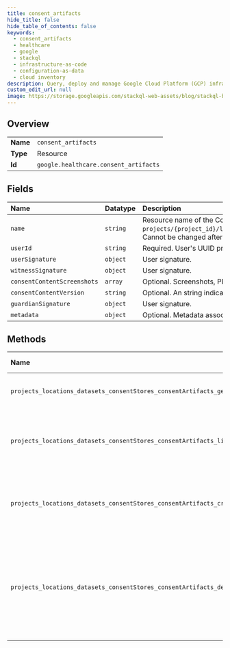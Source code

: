 ```yaml
---
title: consent_artifacts
hide_title: false
hide_table_of_contents: false
keywords:
  - consent_artifacts
  - healthcare
  - google    
  - stackql
  - infrastructure-as-code
  - configuration-as-data
  - cloud inventory
description: Query, deploy and manage Google Cloud Platform (GCP) infrastructure and resources using SQL
custom_edit_url: null
image: https://storage.googleapis.com/stackql-web-assets/blog/stackql-blog-post-featured-image.png
---
```

  
    

## Overview
<table><tbody>
<tr><td><b>Name</b></td><td><code>consent_artifacts</code></td></tr>
<tr><td><b>Type</b></td><td>Resource</td></tr>
<tr><td><b>Id</b></td><td><code>google.healthcare.consent_artifacts</code></td></tr>
</tbody></table>

## Fields
| Name | Datatype | Description |
|:-----|:---------|:------------|
| `name` | `string` | Resource name of the Consent artifact, of the form `projects/{project_id}/locations/{location_id}/datasets/{dataset_id}/consentStores/{consent_store_id}/consentArtifacts/{consent_artifact_id}`. Cannot be changed after creation. |
| `userId` | `string` | Required. User's UUID provided by the client. |
| `userSignature` | `object` | User signature. |
| `witnessSignature` | `object` | User signature. |
| `consentContentScreenshots` | `array` | Optional. Screenshots, PDFs, or other binary information documenting the user's consent. |
| `consentContentVersion` | `string` | Optional. An string indicating the version of the consent information shown to the user. |
| `guardianSignature` | `object` | User signature. |
| `metadata` | `object` | Optional. Metadata associated with the Consent artifact. For example, the consent locale or user agent version. |
## Methods
| Name | Accessible by | Required Params | Description |
|:-----|:--------------|:----------------|:------------|
| `projects_locations_datasets_consentStores_consentArtifacts_get` | `SELECT` | `consentArtifactsId, consentStoresId, datasetsId, locationsId, projectsId` | Gets the specified Consent artifact. |
| `projects_locations_datasets_consentStores_consentArtifacts_list` | `SELECT` | `consentStoresId, datasetsId, locationsId, projectsId` | Lists the Consent artifacts in the specified consent store. |
| `projects_locations_datasets_consentStores_consentArtifacts_create` | `INSERT` | `consentStoresId, datasetsId, locationsId, projectsId` | Creates a new Consent artifact in the parent consent store. |
| `projects_locations_datasets_consentStores_consentArtifacts_delete` | `DELETE` | `consentArtifactsId, consentStoresId, datasetsId, locationsId, projectsId` | Deletes the specified Consent artifact. Fails if the artifact is referenced by the latest revision of any Consent. |
